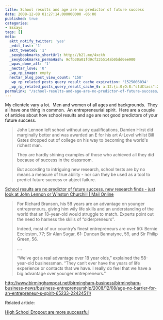 ```yaml
---
title: School results and age are no predictor of future success
date: 2008-12-08 01:27:14.000000000 -06:00
published: true
categories:
- Essays
tags: []
meta:
  aktt_notify_twitter: 'yes'
  _edit_last: '1'
  aktt_tweeted: '1'
  _sexybookmarks_shortUrl: http://b2l.me/4xckh
  _sexybookmarks_permaHash: 9cfb30a01fd9cf23b514ab0bdd0ee900
  _wpas_done_all: '1'
  _nectar_love: '0'
  _wp_rp_image: empty
  nectar_blog_post_view_count: '158'
  _wp_rp_related_posts_query_result_cache_expiration: '1525006034'
  _wp_rp_related_posts_query_result_cache_6: a:12:{i:0;O:8:"stdClass":2:{s:7:"post_id";s:3:"360";s:5:"score";s:18:"26.575125855850626";}i:1;O:8:"stdClass":2:{s:7:"post_id";s:3:"225";s:5:"score";s:17:"26.29404759638733";}i:2;O:8:"stdClass":2:{s:7:"post_id";s:4:"1145";s:5:"score";s:18:"22.375404486534272";}i:3;O:8:"stdClass":2:{s:7:"post_id";s:4:"1176";s:5:"score";s:18:"22.314877171223895";}i:4;O:8:"stdClass":2:{s:7:"post_id";s:3:"731";s:5:"score";s:17:"22.16666122691645";}i:5;O:8:"stdClass":2:{s:7:"post_id";s:3:"110";s:5:"score";s:18:"21.899598441700924";}i:6;O:8:"stdClass":2:{s:7:"post_id";s:3:"317";s:5:"score";s:17:"21.77834919802895";}i:7;O:8:"stdClass":2:{s:7:"post_id";s:3:"382";s:5:"score";s:17:"19.77963767894349";}i:8;O:8:"stdClass":2:{s:7:"post_id";s:4:"1199";s:5:"score";s:18:"18.705880181193372";}i:9;O:8:"stdClass":2:{s:7:"post_id";s:4:"1117";s:5:"score";s:18:"18.705880181193372";}i:10;O:8:"stdClass":2:{s:7:"post_id";s:3:"158";s:5:"score";s:18:"18.705880181193372";}i:11;O:8:"stdClass":2:{s:7:"post_id";s:4:"1309";s:5:"score";s:18:"16.632625872549763";}}
permalink: "/school-results-and-age-are-no-predictor-of-future-success/"
---
```

My clientele vary a lot.  Men and women of all ages and backgrounds.  They all have one thing in common.  An entrepreneurial spirit.  Here are a couple of articles about how school results and age are not good predictors of your future success.
<blockquote><p>John Lennon left school without any qualifications, Damien Hirst did marginally better and was awarded an E for his art A-Level whilst Bill Gates dropped out of college on his way to becoming the world's richest man.

They are hardly shining examples of those who achieved all they did because of success in the classroom.

But according to intriguing new research, school tests are by no means a measure of true ability - nor can they be used as a tool to predict future success or abject failure.</blockquote>
<p><a href="http://www.dailymail.co.uk/news/article-1092684/School-results-predictor-future-success-new-research-finds--just-look-John-Lennon-Winston-Churchill-Sir-Richard.html" rel="nofollow">School results are no predictor of future success, new research finds - just look at John Lennon or Winston Churchill | Mail Online</a></p>
<blockquote><p>For Richard Branson, his 58 years are an advantage on younger entrepreneurs, giving him wily life skills and an understanding of the world that an 18-year-old would struggle to match. Experts point out the need to harness the skills of “olderpreneurs”.

Indeed, most of our country’s finest entrepreneurs are over 50: Bernie Eccleston, 77; Sir Alan Sugar, 61: Duncan Bannatyne, 59, and Sir Philip Green, 56.

....

“We’ve got a real advantage over 18 year olds,” explained the 58-year-old businessman. “They can’t ever have the years of life experience or contacts that we have. I really do feel that we have a big advantage over younger entrepreneurs.”</p></blockquote>
<p><a href="http://www.birminghampost.net/birmingham-business/birmingham-business-news/business-entrepreneurship/2008/12/08/age-no-barrier-for-an-entrepreneur-s-spirit-65233-22424511/  " rel="nofollow">http://www.birminghampost.net/birmingham-business/birmingham-business-news/business-entrepreneurship/2008/12/08/age-no-barrier-for-an-entrepreneur-s-spirit-65233-22424511/</a>

Related article:

<a href="https://christopher-sherrod.blisslifepress.com/high-school-dropouts-are-more-successful/" rel="nofollow">High School Dropout are more successful</a></p>
